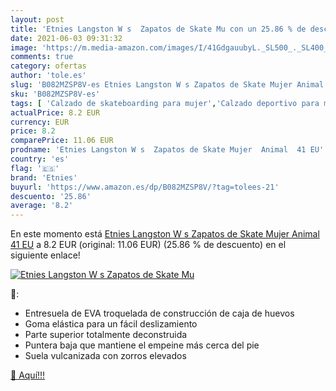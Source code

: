 ```yaml
---
layout: post
title: 'Etnies Langston W s  Zapatos de Skate Mu con un 25.86 % de descuento'
date: 2021-06-03 09:31:32
image: 'https://m.media-amazon.com/images/I/41GdgauubyL._SL500_._SL400_.jpg'
comments: true
category: ofertas
author: 'tole.es'
slug: 'B082MZSP8V-es Etnies Langston W s Zapatos de Skate Mujer Animal 41 EU'
sku: 'B082MZSP8V-es'
tags: [ 'Calzado de skateboarding para mujer','Calzado deportivo para mujer','Zapatillas y calzado deportivo para mujer','Zapatos','Zapatos para mujer','Zapatos y complementos','etnies','zapatos', ]
actualPrice: 8.2 EUR
currency: EUR
price: 8.2
comparePrice: 11.06 EUR
prodname: 'Etnies Langston W s  Zapatos de Skate Mujer  Animal  41 EU'
country: 'es'
flag: '🇪🇸'
brand: 'Etnies'
buyurl: 'https://www.amazon.es/dp/B082MZSP8V/?tag=tolees-21'
descuento: '25.86'
average: '8.2'
---
```


En este momento está [Etnies Langston W s  Zapatos de Skate Mujer  Animal  41 EU](https://www.amazon.es/dp/B082MZSP8V/?tag=tolees-21) a 8.2 EUR (original: 11.06 EUR) (25.86 %  de descuento) en el siguiente enlace!

[![Etnies Langston W s  Zapatos de Skate Mu](https://m.media-amazon.com/images/I/41GdgauubyL._SL500_._SL400_.jpg)](https://www.amazon.es/dp/B082MZSP8V/?tag=tolees-21)

🔎:

- Entresuela de EVA troquelada de construcción de caja de huevos
- Goma elástica para un fácil deslizamiento
- Parte superior totalmente deconstruida
- Puntera baja que mantiene el empeine más cerca del pie
- Suela vulcanizada con zorros elevados

[🛒 Aquí!!!](https://www.amazon.es/dp/B082MZSP8V/?tag=tolees-21)
